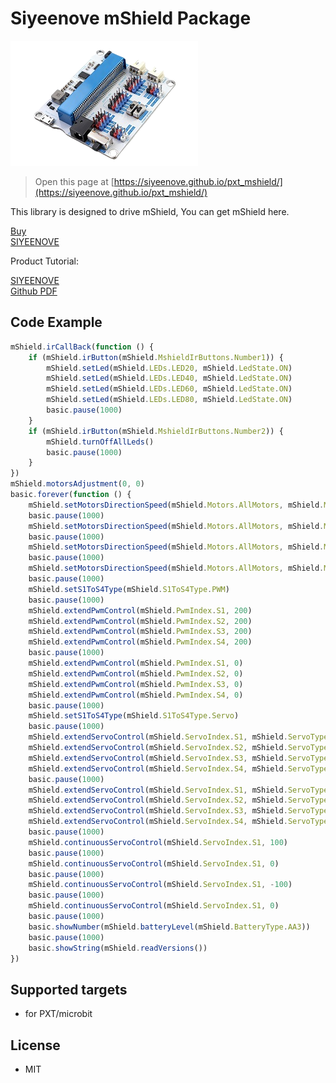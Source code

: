 
# Siyeenove mShield Package

![](/icon.png/)

> Open this page at [https://siyeenove.github.io/pxt_mshield/](https://siyeenove.github.io/pxt_mshield/)

This library is designed to drive mShield, You can get mShield here.

[Buy](https://www.amazon.com/dp/B0FQ5ZP1GW)    
[SIYEENOVE](https://siyeenove.com/buy/)   

Product Tutorial: 

[SIYEENOVE](https://siyeenove.com/tutorial/)    
[Github PDF](https://siyeenove.github.io/M1E0002/mShield%20Tutorial%20-%20English%202025-8-7.pdf)   

## Code Example

```JavaScript
mShield.irCallBack(function () {
    if (mShield.irButton(mShield.MshieldIrButtons.Number1)) {
        mShield.setLed(mShield.LEDs.LED20, mShield.LedState.ON)
        mShield.setLed(mShield.LEDs.LED40, mShield.LedState.ON)
        mShield.setLed(mShield.LEDs.LED60, mShield.LedState.ON)
        mShield.setLed(mShield.LEDs.LED80, mShield.LedState.ON)
        basic.pause(1000)
    }
    if (mShield.irButton(mShield.MshieldIrButtons.Number2)) {
        mShield.turnOffAllLeds()
        basic.pause(1000)
    }
})
mShield.motorsAdjustment(0, 0)
basic.forever(function () {
    mShield.setMotorsDirectionSpeed(mShield.Motors.AllMotors, mShield.MotorsDirection.CC, 100)
    basic.pause(1000)
    mShield.setMotorsDirectionSpeed(mShield.Motors.AllMotors, mShield.MotorsDirection.CC, 0)
    basic.pause(1000)
    mShield.setMotorsDirectionSpeed(mShield.Motors.AllMotors, mShield.MotorsDirection.CCW, 100)
    basic.pause(1000)
    mShield.setMotorsDirectionSpeed(mShield.Motors.AllMotors, mShield.MotorsDirection.CCW, 0)
    basic.pause(1000)
    mShield.setS1ToS4Type(mShield.S1ToS4Type.PWM)
    basic.pause(1000)
    mShield.extendPwmControl(mShield.PwmIndex.S1, 200)
    mShield.extendPwmControl(mShield.PwmIndex.S2, 200)
    mShield.extendPwmControl(mShield.PwmIndex.S3, 200)
    mShield.extendPwmControl(mShield.PwmIndex.S4, 200)
    basic.pause(1000)
    mShield.extendPwmControl(mShield.PwmIndex.S1, 0)
    mShield.extendPwmControl(mShield.PwmIndex.S2, 0)
    mShield.extendPwmControl(mShield.PwmIndex.S3, 0)
    mShield.extendPwmControl(mShield.PwmIndex.S4, 0)
    basic.pause(1000)
    mShield.setS1ToS4Type(mShield.S1ToS4Type.Servo)
    basic.pause(1000)
    mShield.extendServoControl(mShield.ServoIndex.S1, mShield.ServoType.Servo180, 0)
    mShield.extendServoControl(mShield.ServoIndex.S2, mShield.ServoType.Servo180, 0)
    mShield.extendServoControl(mShield.ServoIndex.S3, mShield.ServoType.Servo180, 0)
    mShield.extendServoControl(mShield.ServoIndex.S4, mShield.ServoType.Servo180, 0)
    basic.pause(1000)
    mShield.extendServoControl(mShield.ServoIndex.S1, mShield.ServoType.Servo180, 180)
    mShield.extendServoControl(mShield.ServoIndex.S2, mShield.ServoType.Servo180, 180)
    mShield.extendServoControl(mShield.ServoIndex.S3, mShield.ServoType.Servo180, 180)
    mShield.extendServoControl(mShield.ServoIndex.S4, mShield.ServoType.Servo180, 180)
    basic.pause(1000)
    mShield.continuousServoControl(mShield.ServoIndex.S1, 100)
    basic.pause(1000)
    mShield.continuousServoControl(mShield.ServoIndex.S1, 0)
    basic.pause(1000)
    mShield.continuousServoControl(mShield.ServoIndex.S1, -100)
    basic.pause(1000)
    mShield.continuousServoControl(mShield.ServoIndex.S1, 0)
    basic.pause(1000)
    basic.showNumber(mShield.batteryLevel(mShield.BatteryType.AA3))
    basic.pause(1000)
    basic.showString(mShield.readVersions())
})
```

## Supported targets

* for PXT/microbit

## License

* MIT
